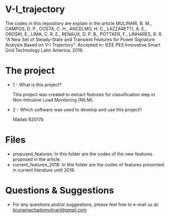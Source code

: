 # V-I_trajectory

The codes in this repository are explain in the article MULINARI, B. M., CAMPOS, D. P., COSTA, C. H., ANCELMO, H. C., LAZZARETTI, A. E., OROSKI, E., LIMA, C. R. E., RENAUX, D. P. B., POTTKER, F., LINHARES, R. R. "A New Set of Steady-State and Transient Features for Power Signature Analysis Based on V-I Trajectory". Accepted in: IEEE PES Innovative Smart Grid Technology Latin America, 2019.

# The project

 * 1 - What is this project?
     
     This project was created to extract features for classification step in Non-Intrusive Load Monitoring (NILM).  
    
 * 2 - Which software was used to develop and use this project?
     
     Matlab R2017b

# Files
* propused_features: In this folder are the codes of the new features proposed in the article.
* current_features_2018: In this folder are the codes of features presented in current literature until 2018.

# Questions & Suggestions
* For any questions and/or suggestions, please feel free to e-mail us at: brunamachadomulinari@gmail.com
